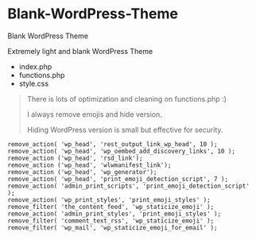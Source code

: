 # Blank-WordPress-Theme
Blank WordPress Theme

Extremely light and blank WordPress Theme

- index.php
- functions.php
- style.css

> There is lots of optimization and cleaning on functions.php :)
> 
> I always remove emojis and hide version. 
> 
> Hiding WordPress version is small but effective for security.

```
remove_action( 'wp_head', 'rest_output_link_wp_head', 10 );
remove_action( 'wp_head', 'wp_oembed_add_discovery_links', 10 );
remove_action ('wp_head', 'rsd_link');
remove_action ('wp_head', 'wlwmanifest_link');
remove_action ('wp_head', 'wp_generator');
remove_action( 'wp_head', 'print_emoji_detection_script', 7 );
remove_action( 'admin_print_scripts', 'print_emoji_detection_script' );
remove_action( 'wp_print_styles', 'print_emoji_styles' );
remove_filter( 'the_content_feed', 'wp_staticize_emoji' );
remove_action( 'admin_print_styles', 'print_emoji_styles' );
remove_filter( 'comment_text_rss', 'wp_staticize_emoji' );
remove_filter( 'wp_mail', 'wp_staticize_emoji_for_email' );
```
